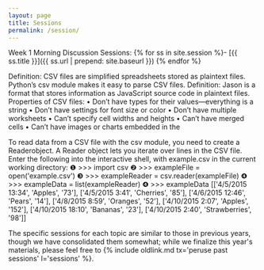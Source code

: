 ```yaml
---
layout: page
title: Sessions
permalink: /session/
---
```

Week 1 Morning Discussion Sessions:
{% for ss in site.session %}- [{{ ss.title }}]({{ ss.url | prepend: site.baseurl }})
{% endfor %}

Definition: CSV files are simplified spreadsheets stored as plaintext files. Python’s csv module makes it easy to parse CSV files.
Definition: Jason is a format that stores information as JavaScript source code in plaintext files.
Properties of CSV files:
•	Don’t have types for their values—everything is a string
•	Don’t have settings for font size or color
•	Don’t have multiple worksheets
•	Can’t specify cell widths and heights
•	Can’t have merged cells
•	Can’t have images or charts embedded in the

To read data from a CSV file with the csv module, you need to create a Readerobject. A Reader object lets you iterate over lines in the CSV file. 
Enter the following into the interactive shell, with example.csv in the current working directory:
❶ >>> import csv
❷ >>> exampleFile = open('example.csv')
❸ >>> exampleReader = csv.reader(exampleFile)
❹ >>> exampleData = list(exampleReader)
❹ >>> exampleData
   [['4/5/2015 13:34', 'Apples', '73'], ['4/5/2015 3:41', 'Cherries', '85'],
   ['4/6/2015 12:46', 'Pears', '14'], ['4/8/2015 8:59', 'Oranges', '52'],
   ['4/10/2015 2:07', 'Apples', '152'], ['4/10/2015 18:10', 'Bananas', '23'],
   ['4/10/2015 2:40', 'Strawberries', '98']]




The specific sessions for each topic are similar to those in previous years, though we have consolidated them somewhat; while we finalize this year's materials, please feel free to {% include oldlink.md tx='peruse past sessions' l='sessions' %}.